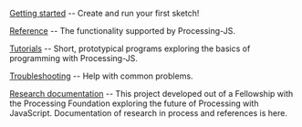 [Getting started](https://github.com/lmccart/js-processing/wiki/Getting-Started) -- Create and run your first sketch!

[Reference](https://github.com/lmccart/js-processing/wiki/Reference) -- The functionality supported by Processing-JS.

[Tutorials](https://github.com/lmccart/js-processing/wiki/Tutorials) -- Short, prototypical programs exploring the basics of programming with Processing-JS.

[Troubleshooting](https://github.com/lmccart/js-processing/wiki/Troubleshooting) -- Help with common problems.

[Research documentation](https://github.com/lmccart/js-processing/wiki/Research-Documentation) -- This project developed out of a Fellowship with the Processing Foundation exploring the future of Processing with JavaScript. Documentation of research in process and references is here.
